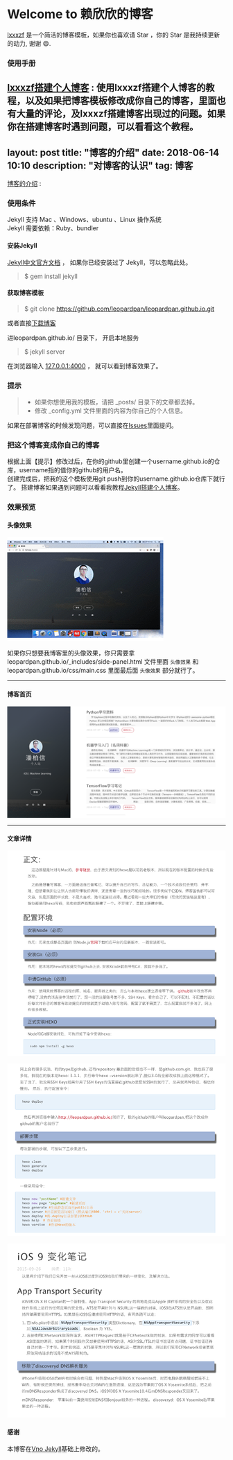 # Welcome to 赖欣欣的博客

[lxxxzf](https://lxxxzf.github.io/) 是一个简洁的博客模板，如果你也喜欢请 Star ，你的 Star 是我持续更新的动力, 谢谢 😄.

### 使用手册

[lxxxzf搭建个人博客](https://github.com/lxxxzf/lxxxzf.github.io/blob/master/2018-06-14-lxxxzf%E6%90%AD%E5%BB%BA%E4%B8%AA%E4%BA%BA%E5%8D%9A%E5%AE%A2.md)  :  使用lxxxzf搭建个人博客的教程，以及如果把博客模板修改成你自己的博客，里面也有大量的评论，及lxxxzf搭建博客出现过的问题。如果你在搭建博客时遇到问题，可以看看这个教程。 
---
layout: post
title: "博客的介绍"
date: 2018-06-14 10:10
description: "对博客的认识"
tag: 博客
---
[博客的介绍](https://github.com/lxxxzf/lxxxzf.github.io/blob/master/2018-06-14-%E5%8D%9A%E5%AE%A2%E7%9A%84%E4%BB%8B%E7%BB%8D.md) : 


### 使用条件

Jekyll 支持 Mac 、Windows、ubuntu 、Linux 操作系统                     
Jekyll 需要依赖：Ruby、bundler


#### 安装Jekyll

[Jekyll中文官方文档](http://jekyll.bootcss.com/) ， 如果你已经安装过了 Jekyll，可以忽略此处。

> $ gem install jekyll

#### 获取博客模板

> $ git clone https://github.com/leopardpan/leopardpan.github.io.git

或者直接[下载博客](https://github.com/leopardpan/leopardpan.github.io/archive/master.zip)   

进leopardpan.github.io/ 目录下， 开启本地服务 

> $ jekyll server

在浏览器输入 [127.0.0.1:4000](127.0.0.1:4000) ， 就可以看到博客效果了。


### 提示

>* 如果你想使用我的模板，请把 _posts/ 目录下的文章都去掉。
>* 修改 _config.yml 文件里面的内容为你自己的个人信息。

如果在部署博客的时候发现问题，可以直接在[Issues](https://github.com/leopardpan/leopardpan.github.io/issues)里面提问。        


### 把这个博客变成你自己的博客

根据上面【提示】修改过后，在你的github里创建一个username.github.io的仓库，username指的值你的github的用户名。      
创建完成后，把我的这个模板使用git push到你的username.github.io仓库下就行了。
搭建博客如果遇到问题可以看看我教程[Jekyll搭建个人博客](http://baixin.io/2016/10/jekyll_tutorials1/)。


### 效果预览

#### 头像效果

![](/images/readme//icon.gif)

如果你只想要我博客里的头像效果，你只需要拿 leopardpan.github.io/_includes/side-panel.html 文件里面 `头像效果` 和 leopardpan.github.io/css/main.css 里面最后面 `头像效果` 部分就行了。


***

#### 博客首页   

![](/images/readme//img4.png)   

***  

#### 文章详情   



![](/images/readme//img3.png)


![](/images/readme//img2.png)


![](/images/readme//img1.png)


#### 感谢   

本博客在[Vno Jekyll](https://github.com/onevcat/vno-jekyll)基础上修改的。  
